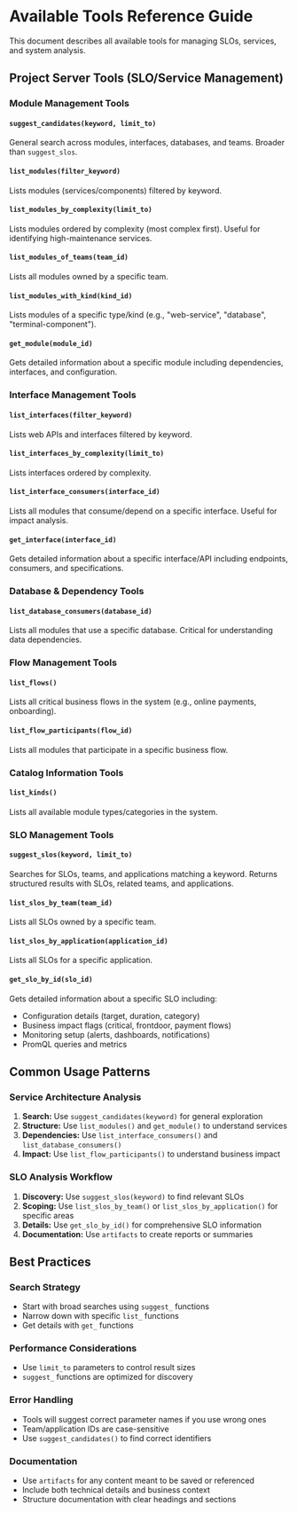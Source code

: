 # Available Tools Reference Guide

This document describes all available tools for managing SLOs, services, and system analysis.

## Project Server Tools (SLO/Service Management)
### Module Management Tools

#### `suggest_candidates(keyword, limit_to)`
General search across modules, interfaces, databases, and teams. Broader than `suggest_slos`.

#### `list_modules(filter_keyword)`
Lists modules (services/components) filtered by keyword.

#### `list_modules_by_complexity(limit_to)`
Lists modules ordered by complexity (most complex first). Useful for identifying high-maintenance services.

#### `list_modules_of_teams(team_id)`
Lists all modules owned by a specific team.

#### `list_modules_with_kind(kind_id)`
Lists modules of a specific type/kind (e.g., "web-service", "database", "terminal-component").

#### `get_module(module_id)`
Gets detailed information about a specific module including dependencies, interfaces, and configuration.

### Interface Management Tools

#### `list_interfaces(filter_keyword)`
Lists web APIs and interfaces filtered by keyword.

#### `list_interfaces_by_complexity(limit_to)`
Lists interfaces ordered by complexity.

#### `list_interface_consumers(interface_id)`
Lists all modules that consume/depend on a specific interface. Useful for impact analysis.

#### `get_interface(interface_id)`
Gets detailed information about a specific interface/API including endpoints, consumers, and specifications.

### Database & Dependency Tools

#### `list_database_consumers(database_id)`
Lists all modules that use a specific database. Critical for understanding data dependencies.

### Flow Management Tools

#### `list_flows()`
Lists all critical business flows in the system (e.g., online payments, onboarding).

#### `list_flow_participants(flow_id)`
Lists all modules that participate in a specific business flow.

### Catalog Information Tools

#### `list_kinds()`
Lists all available module types/categories in the system.

### SLO Management Tools

#### `suggest_slos(keyword, limit_to)`
Searches for SLOs, teams, and applications matching a keyword. Returns structured results with SLOs, related teams, and applications.

#### `list_slos_by_team(team_id)`
Lists all SLOs owned by a specific team.

#### `list_slos_by_application(application_id)`
Lists all SLOs for a specific application.

#### `get_slo_by_id(slo_id)`
Gets detailed information about a specific SLO including:
- Configuration details (target, duration, category)
- Business impact flags (critical, frontdoor, payment flows)
- Monitoring setup (alerts, dashboards, notifications)
- PromQL queries and metrics

## Common Usage Patterns

### Service Architecture Analysis
1. **Search:** Use `suggest_candidates(keyword)` for general exploration
2. **Structure:** Use `list_modules()` and `get_module()` to understand services
3. **Dependencies:** Use `list_interface_consumers()` and `list_database_consumers()`
4. **Impact:** Use `list_flow_participants()` to understand business impact

### SLO Analysis Workflow
1. **Discovery:** Use `suggest_slos(keyword)` to find relevant SLOs
2. **Scoping:** Use `list_slos_by_team()` or `list_slos_by_application()` for specific areas
3. **Details:** Use `get_slo_by_id()` for comprehensive SLO information
4. **Documentation:** Use `artifacts` to create reports or summaries

## Best Practices

### Search Strategy
- Start with broad searches using `suggest_` functions
- Narrow down with specific `list_` functions
- Get details with `get_` functions

### Performance Considerations
- Use `limit_to` parameters to control result sizes
- `suggest_` functions are optimized for discovery

### Error Handling
- Tools will suggest correct parameter names if you use wrong ones
- Team/application IDs are case-sensitive
- Use `suggest_candidates()` to find correct identifiers

### Documentation
- Use `artifacts` for any content meant to be saved or referenced
- Include both technical details and business context
- Structure documentation with clear headings and sections

